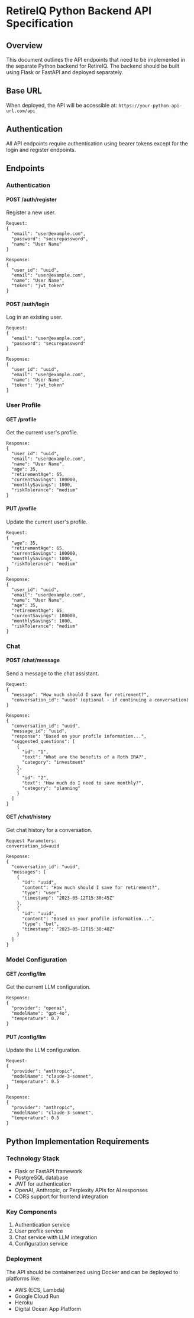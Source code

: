 
# RetireIQ Python Backend API Specification

## Overview
This document outlines the API endpoints that need to be implemented in the separate Python backend for RetireIQ. The backend should be built using Flask or FastAPI and deployed separately.

## Base URL
When deployed, the API will be accessible at: `https://your-python-api-url.com/api`

## Authentication
All API endpoints require authentication using bearer tokens except for the login and register endpoints.

## Endpoints

### Authentication

#### POST /auth/register
Register a new user.
```
Request:
{
  "email": "user@example.com",
  "password": "securepassword",
  "name": "User Name"
}

Response:
{
  "user_id": "uuid",
  "email": "user@example.com",
  "name": "User Name",
  "token": "jwt_token"
}
```

#### POST /auth/login
Log in an existing user.
```
Request:
{
  "email": "user@example.com",
  "password": "securepassword"
}

Response:
{
  "user_id": "uuid",
  "email": "user@example.com",
  "name": "User Name",
  "token": "jwt_token"
}
```

### User Profile

#### GET /profile
Get the current user's profile.
```
Response:
{
  "user_id": "uuid",
  "email": "user@example.com",
  "name": "User Name",
  "age": 35,
  "retirementAge": 65,
  "currentSavings": 100000,
  "monthlySavings": 1000,
  "riskTolerance": "medium"
}
```

#### PUT /profile
Update the current user's profile.
```
Request:
{
  "age": 35,
  "retirementAge": 65,
  "currentSavings": 100000,
  "monthlySavings": 1000,
  "riskTolerance": "medium"
}

Response:
{
  "user_id": "uuid",
  "email": "user@example.com",
  "name": "User Name",
  "age": 35,
  "retirementAge": 65,
  "currentSavings": 100000,
  "monthlySavings": 1000,
  "riskTolerance": "medium"
}
```

### Chat

#### POST /chat/message
Send a message to the chat assistant.
```
Request:
{
  "message": "How much should I save for retirement?",
  "conversation_id": "uuid" (optional - if continuing a conversation)
}

Response:
{
  "conversation_id": "uuid",
  "message_id": "uuid",
  "response": "Based on your profile information...",
  "suggested_questions": [
    {
      "id": "1",
      "text": "What are the benefits of a Roth IRA?",
      "category": "investment"
    },
    {
      "id": "2",
      "text": "How much do I need to save monthly?",
      "category": "planning"
    }
  ]
}
```

#### GET /chat/history
Get chat history for a conversation.
```
Request Parameters:
conversation_id=uuid

Response:
{
  "conversation_id": "uuid",
  "messages": [
    {
      "id": "uuid",
      "content": "How much should I save for retirement?",
      "type": "user",
      "timestamp": "2023-05-12T15:30:45Z"
    },
    {
      "id": "uuid",
      "content": "Based on your profile information...",
      "type": "bot",
      "timestamp": "2023-05-12T15:30:48Z"
    }
  ]
}
```

### Model Configuration

#### GET /config/llm
Get the current LLM configuration.
```
Response:
{
  "provider": "openai",
  "modelName": "gpt-4o",
  "temperature": 0.7
}
```

#### PUT /config/llm
Update the LLM configuration.
```
Request:
{
  "provider": "anthropic",
  "modelName": "claude-3-sonnet",
  "temperature": 0.5
}

Response:
{
  "provider": "anthropic",
  "modelName": "claude-3-sonnet",
  "temperature": 0.5
}
```

## Python Implementation Requirements

### Technology Stack
- Flask or FastAPI framework
- PostgreSQL database
- JWT for authentication
- OpenAI, Anthropic, or Perplexity APIs for AI responses
- CORS support for frontend integration

### Key Components
1. Authentication service
2. User profile service
3. Chat service with LLM integration
4. Configuration service

### Deployment
The API should be containerized using Docker and can be deployed to platforms like:
- AWS (ECS, Lambda)
- Google Cloud Run
- Heroku
- Digital Ocean App Platform
